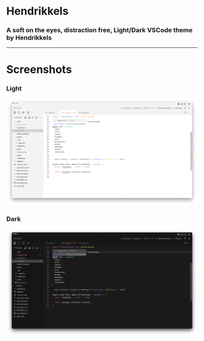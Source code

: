 # Hendrikkels
### A soft on the eyes, distraction free, Light/Dark VSCode theme by Hendrikkels
---
# Screenshots

### Light
![alt text](https://github.com/hendrikkels/hendrikkels-theme/blob/main/assets/light_thumbnail.png?raw=true)

### Dark
![alt text](https://github.com/hendrikkels/hendrikkels-theme/blob/main/assets/dark_thumbnail.png?raw=true)
